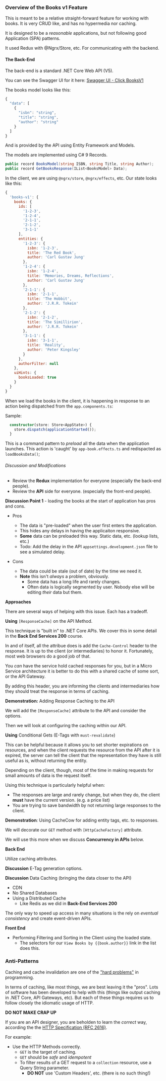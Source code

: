 ### Overview of the Books v1 Feature

This is meant to be a relative straight-forward feature for working with books. It is very CRUD like, and has no hypermedia nor caching.

It is designed to be a *reasonable* applications, but not following good Application (SPA) patterns.

It used Redux with @Ngrx/Store, etc. For communicating with the backend.

#### The Back-End

The back-end is a standard .NET Core Web API (V5).

You can see the Swagger UI for it here: [Swagger UI - Click BooksV1](http://localhost:1337/swagger/index.html)

The books model looks like this:

```javascript
{
  "data": [
    {
      "isbn": "string",
      "title": "string",
      "author": "string"
    }
  ]
}
```

And is provided by the API using Entity Framework and Models.

The models are implemented using C# 9 Records.

```csharp
public record BooksModel(string ISBN, string Title, string Author);
public record GetBooksResponse(IList<BooksModel> Data);
```

In the client, we are using `@ngrx/store`, `@ngrx/effects`, etc. Our state looks like this:

```javascript
{
  'books-v1': {
    books: {
      ids: [
        '1-2-3',
        '1-2-4',
        '2-1-1',
        '2-1-2',
        '3-1-1'
      ],
      entities: {
        '1-2-3': {
          isbn: '1-2-3',
          title: 'The Red Book',
          author: 'Carl Gustav Jung'
        },
        '1-2-4': {
          isbn: '1-2-4',
          title: 'Memories, Dreams, Reflections',
          author: 'Carl Gustav Jung'
        },
        '2-1-1': {
          isbn: '2-1-1',
          title: 'The Hobbit',
          author: 'J.R.R. Tokein'
        },
        '2-1-2': {
          isbn: '2-1-2',
          title: 'The Simillirion',
          author: 'J.R.R. Tokein'
        },
        '3-1-1': {
          isbn: '3-1-1',
          title: 'Reality',
          author: 'Peter Kingsley'
        }
      },
      authorFilter: null
    },
    uiHints: {
      booksLoaded: true
    }
  }
}
```

When we load the books in the client, it is happening in response to an action being dispatched from the `app.components.ts`:

Sample:
```typescript
  constructor(store: Store<AppState>) {
    store.dispatch(applicationStarted());
  }

```

This is a command pattern to *preload* all the data when the application launches. This action is 'caught' by `app-book.effects.ts` and redispacted as `loadBooksData()`;

###### Discussion and Modifications

- Review the **Redux** implementation for everyone (especially the back-end people).
- Review the **API** side for everyone. (especially the front-end people).

**Discussion Point 1** - loading the books at the start of application has pros and cons. 

- Pros
  - The data is "pre-loaded" when the user first enters the application.
  - This hides any delays in having the applicaiton responsive.
  - **Some** data can be preloaded this way. Static data, etc. (lookup lists, etc.)
  - Todo: Add the delay in the API `appsettings.development.json` file to see a simulated delay.

- Cons
  - The data could be stale (out of date) by the time we need it.
  - **Note** this isn't *always* a problem, obviously.
    - Some data has a long life and rarely changes.
    - Often data is logically segmented by user. Nobody else will be editing *their* data but them.

**Approaches**

There are several ways of helping with this issue. Each has a tradeoff. 

**Using** `[ResponseCache]` on the API Method.

This technique is "built in" to .NET Core APIs. We cover this in some detail in the **Back End Services 200** course.

In and of itself, all the attribue does is add the `Cache-Control` header to the response. It is up to the client (or intermediaries) to honor it. Fortunately, most web browsers do a good job of that.

You *can* have the service hold cached responses for you, but in a Micro Service architecture it is better to do this with a shared cache of some sort, or the API Gateway.

By adding this header, you are informing the clients and intermediaries how they should treat the response in terms of caching. 

<div class="alert alert-success">

**Demonstration:** Adding Response Caching to the API

We will add the `[ResponseCache]` attribute to the API and consider the options.

Then we will look at configuring the caching within our API.
</div>

**Using** Conditional Gets (E-Tags with `must-revalidate`)

This can be helpful because it allows you to set shorter expirations on resources, and when the client requests the resource from the API after it is expired, the server can tell the client that the representation they have is still useful as is, without returning the entity.

Depending on the client, though, most of the time in making requests for small amounts of data is the request itself.

Using this technique is particularly helpful when:
- The responses are large and rarely change, but when they do, the client **must** have the current version. (e.g. a price list)
- You are trying to save bandwidth by not returning large responses to the client.

<div class="alert alert-success">

**Demonstration**: Using CacheCow for adding entity tags, etc. to responses.

We will decorate our `GET` method with `[HttpCacheFactory]` attribute.

</div>

We will use this more when we discuss **Concurrency in APIs** below.

**Back End**

Utilize caching attributes.

**Discussion** E-Tag generation options.

**Discussion** Data Caching (bringing the data closer to the API)
- CDN
- No Shared Databases
- Using a Distributed Cache 
  - Like Redis as we did in **Back-End Services 200**

The only way to speed up access in many situations is the rely on *eventual consistency* and create event-driven APIs.

**Front End**

- Performing Filtering and Sorting in the Client using the loaded state.
  - The selectors for our `View Books by {{book.author}}` link in the list does this.




<div class="alert alert-danger" markdown=1>

### Anti-Patterns

Caching and cache invalidation are one of the ["hard problems"](https://martinfowler.com/bliki/TwoHardThings.html) in programming.

In terms of caching, like most things, we are best leaving it the "pros". Lots of software has been developed to help with this (things like output caching in .NET Core, API Gateways, etc). But each of these things requires us to follow closely the idiomatic usage of HTTP. 

**DO NOT MAKE CRAP UP**

If you are an API designer, you are beholden to learn the *correct* way, according the the [HTTP Specification (RFC 2616)](https://tools.ietf.org/html/rfc2616).  

For example:
- Use the HTTP Methods correctly.
  - `GET` is the target of caching. 
  -  `GET` should be *safe* and *idempotent*
  - To filter results of a GET request to a `collection` resource, use a Query String parameter.
    - **DO NOT** use 'Custom Headers', etc. (there is no such thing!)
</div>
